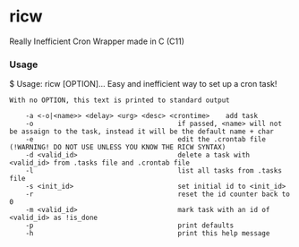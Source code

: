 # ricw
Really Inefficient Cron Wrapper made in C (C11)

### Usage

$ Usage: ricw [OPTION]... <args>
    Easy and inefficient way to set up a cron task!

    With no OPTION, this text is printed to standard output

        -a <-o|<name>> <delay> <urg> <desc> <crontime>    add task 
        -o                                    if passed, <name> will not be assaign to the task, instead it will be the default name + char
        -e                                    edit the .crontab file (!WARNING! DO NOT USE UNLESS YOU KNOW THE RICW SYNTAX)
        -d <valid_id>                         delete a task with <valid_id> from .tasks file and .crontab file
        -l                                    list all tasks from .tasks file
        -s <init_id>                          set initial id to <init_id>
        -r                                    reset the id counter back to 0
        -m <valid_id>                         mark task with an id of <valid_id> as !is_done
        -p                                    print defaults
        -h                                    print this help message
